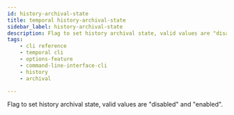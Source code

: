 ```yaml
---
id: history-archival-state
title: temporal history-archival-state
sidebar_label: history-archival-state
description: Flag to set history archival state, valid values are "disabled" and "enabled"
tags: 
    - cli reference
    - temporal cli
    - options-feature
    - command-line-interface-cli
    - history
    - archival

---
```


Flag to set history archival state, valid values are "disabled" and "enabled".
